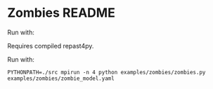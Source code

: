 # Zombies README

Run with:

Requires compiled repast4py.

Run with: 

`PYTHONPATH=./src mpirun -n 4 python examples/zombies/zombies.py examples/zombies/zombie_model.yaml`
